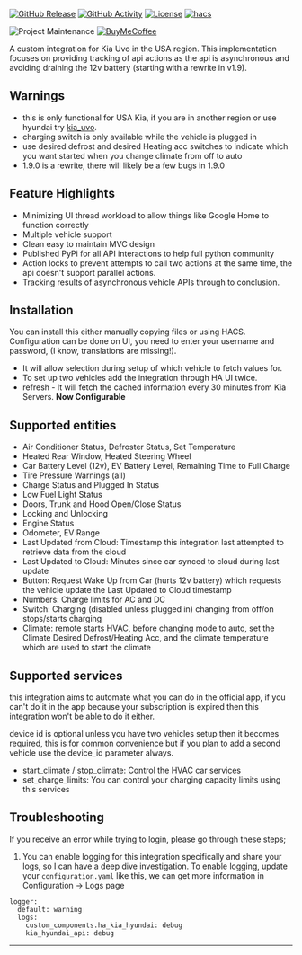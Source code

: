 [![GitHub Release][releases-shield]][releases]
[![GitHub Activity][commits-shield]][commits]
[![License][license-shield]](LICENSE)
[![hacs][hacsbadge]][hacs]

![Project Maintenance][maintenance-shield]
[![BuyMeCoffee][buymecoffeebadge]][buymecoffee]

A custom integration for Kia Uvo in the USA region. This implementation focuses on providing tracking of api actions as the api is asynchronous and avoiding draining the 12v battery (starting with a rewrite in v1.9).

## Warnings ##
- this is only functional for USA Kia, if you are in another region or use hyundai try [kia_uvo](https://github.com/Hyundai-Kia-Connect/kia_uvo).
- charging switch is only available while the vehicle is plugged in
- use desired defrost and desired Heating acc switches to indicate which you want started when you change climate from off to auto
- 1.9.0 is a rewrite, there will likely be a few bugs in 1.9.0

## Feature Highlights ##
- Minimizing UI thread workload to allow things like Google Home to function correctly
- Multiple vehicle support
- Clean easy to maintain MVC design
- Published PyPi for all API interactions to help full python community
- Action locks to prevent attempts to call two actions at the same time, the api doesn't support parallel actions.
- Tracking results of asynchronous vehicle APIs through to conclusion.

## Installation ##
You can install this either manually copying files or using HACS. Configuration can be done on UI, you need to enter your username and password, (I know, translations are missing!).

- It will allow selection during setup of which vehicle to fetch values for.
- To set up two vehicles add the integration through HA UI twice.
- refresh - It will fetch the cached information every 30 minutes from Kia Servers. **Now Configurable**

## Supported entities ##
- Air Conditioner Status, Defroster Status, Set Temperature
- Heated Rear Window, Heated Steering Wheel
- Car Battery Level (12v), EV Battery Level, Remaining Time to Full Charge
- Tire Pressure Warnings (all)
- Charge Status and Plugged In Status
- Low Fuel Light Status
- Doors, Trunk and Hood Open/Close Status
- Locking and Unlocking
- Engine Status
- Odometer, EV Range
- Last Updated from Cloud: Timestamp this integration last attempted to retrieve data from the cloud
- Last Updated to Cloud: Minutes since car synced to cloud during last update
- Button: Request Wake Up from Car (hurts 12v battery) which requests the vehicle update the Last Updated to Cloud timestamp
- Numbers: Charge limits for AC and DC
- Switch: Charging (disabled unless plugged in) changing from off/on stops/starts charging 
- Climate: remote starts HVAC, before changing mode to auto, set the Climate Desired Defrost/Heating Acc, and the climate temperature which are used to start the climate

## Supported services ##
this integration aims to automate what you can do in the official app, if you can't do it in the app because your subscription is expired then this integration won't be able to do it either.

device id is optional unless you have two vehicles setup then it becomes required, this is for common convenience but if you plan to add a second vehicle use the device_id parameter always.
- start_climate / stop_climate: Control the HVAC car services
- set_charge_limits: You can control your charging capacity limits using this services

## Troubleshooting ##
If you receive an error while trying to login, please go through these steps;
1. You can enable logging for this integration specifically and share your logs, so I can have a deep dive investigation. To enable logging, update your `configuration.yaml` like this, we can get more information in Configuration -> Logs page
```
logger:
  default: warning
  logs:
    custom_components.ha_kia_hyundai: debug
    kia_hyundai_api: debug
```

***

[ha_kia_hyundai]: https://github.com/dahlb/ha_kia_hyundai
[commits-shield]: https://img.shields.io/github/commit-activity/y/dahlb/ha_kia_hyundai.svg?style=for-the-badge
[commits]: https://github.com/dahlb/ha_kia_hyundai/commits/main
[hacs]: https://github.com/hacs/integration
[hacsbadge]: https://img.shields.io/badge/HACS-Default-41BDF5.svg?style=for-the-badge
[forum]: https://community.home-assistant.io/
[license-shield]: https://img.shields.io/github/license/dahlb/ha_kia_hyundai.svg?style=for-the-badge
[maintenance-shield]: https://img.shields.io/badge/maintainer-Bren%20Dahl%20%40dahlb-blue.svg?style=for-the-badge
[releases-shield]: https://img.shields.io/github/release/dahlb/ha_kia_hyundai.svg?style=for-the-badge
[releases]: https://github.com/dahlb/ha_kia_hyundai/releases
[buymecoffee]: https://www.buymeacoffee.com/dahlb
[buymecoffeebadge]: https://img.shields.io/badge/buy%20me%20a%20coffee-donate-yellow.svg?style=for-the-badge
